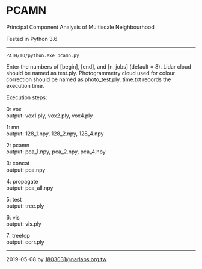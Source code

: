 # PCAMN
Principal Component Analysis of Multiscale Neighbourhood

Tested in Python 3.6

---
```
PATH/TO/python.exe pcamn.py
```

Enter the numbers of [begin], [end], and [n_jobs] (default = 8).  Lidar cloud should be named as test.ply.  Photogrammetry cloud used for colour correction should be named as photo_test.ply.  time.txt records the execution time.

Execution steps:

0: vox  
output: vox1.ply, vox2.ply, vox4.ply

1: mn  
output: 128_1.npy, 128_2.npy, 128_4.npy

2: pcamn  
output: pca_1.npy, pca_2.npy, pca_4.npy

3: concat  
output: pca.npy

4: propagate  
output: pca_all.npy

5: test  
output: tree.ply

6: vis  
output: vis.ply

7: treetop  
output: corr.ply

---
2019-05-08 by 1803031@narlabs.org.tw
